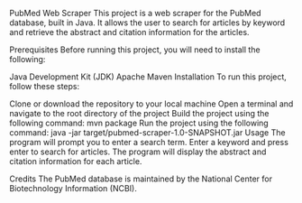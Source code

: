 PubMed Web Scraper
This project is a web scraper for the PubMed database, built in Java. It allows the user to search for articles by keyword and retrieve the abstract and citation information for the articles.

Prerequisites
Before running this project, you will need to install the following:

Java Development Kit (JDK)
Apache Maven
Installation
To run this project, follow these steps:

Clone or download the repository to your local machine
Open a terminal and navigate to the root directory of the project
Build the project using the following command: mvn package
Run the project using the following command: java -jar target/pubmed-scraper-1.0-SNAPSHOT.jar
Usage
The program will prompt you to enter a search term. Enter a keyword and press enter to search for articles. The program will display the abstract and citation information for each article.

Credits
The PubMed database is maintained by the National Center for Biotechnology Information (NCBI).
